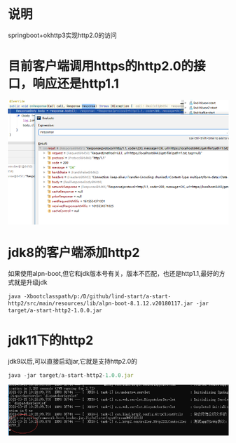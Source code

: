 # 说明
springboot+okhttp3实现http2.0的访问
# 目前客户端调用https的http2.0的接口，响应还是http1.1
![1](./assets/README-1615534505326.png)
# jdk8的客户端添加http2
如果使用alpn-boot,但它和jdk版本号有关，版本不匹配，也还是http1.1,最好的方式就是升级jdk
```
java -Xbootclasspath/p:/D/github/lind-start/a-start-http2/src/main/resources/lib/alpn-boot-8.1.12.v20180117.jar -jar target/a-start-http2-1.0.0.jar
```
# jdk11下的http2
jdk9以后,可以直接启动jar,它就是支持http2.0的
```js
java -jar target/a-start-http2-1.0.0.jar
```
![http2](./assets/README-1615775462253.png)
